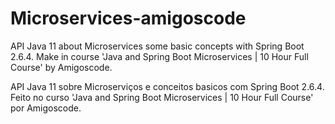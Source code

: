 # Microservices-amigoscode

API Java 11 about Microservices some basic concepts with Spring Boot 2.6.4. Make in course 'Java and Spring Boot Microservices | 10 Hour Full Course' by Amigoscode.

API Java 11 sobre Microserviços e conceitos basicos com Spring Boot 2.6.4. Feito no curso 'Java and Spring Boot Microservices | 10 Hour Full Course' por Amigoscode. 
